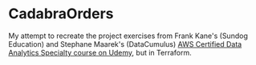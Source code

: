 # CadabraOrders

My attempt to recreate the project exercises from Frank Kane's (Sundog Education) and Stephane Maarek's (DataCumulus) [AWS Certified Data Analytics Specialty course on Udemy](https://www.udemy.com/course/aws-big-data/), but in Terraform.
